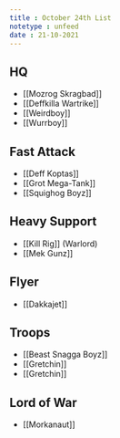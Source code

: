 ```yaml
---
title : October 24th List
notetype : unfeed
date : 21-10-2021
---
```


## HQ
* [[Mozrog Skragbad]]
* [[Deffkilla Wartrike]]
* [[Weirdboy]]
* [[Wurrboy]]

## Fast Attack
* [[Deff Koptas]]
* [[Grot Mega-Tank]]
* [[Squighog Boyz]]

## Heavy Support
* [[Kill Rig]] (Warlord)
* [[Mek Gunz]]

## Flyer
* [[Dakkajet]]

## Troops
* [[Beast Snagga Boyz]]
* [[Gretchin]]
* [[Gretchin]]

## Lord of War
* [[Morkanaut]]